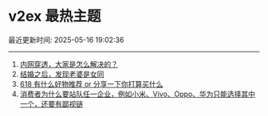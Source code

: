 # v2ex 最热主题

最近更新时间: 2025-05-16 19:02:36

--- 
1. [内网穿透，大家是怎么解决的？](https://www.v2ex.com/t/1132087) 
2. [结婚之后，发现老婆是女同](https://www.v2ex.com/t/1132118) 
3. [618 有什么好物推荐 or 分享一下你打算买什么](https://www.v2ex.com/t/1132105) 
4. [消费者为什么要站队任一企业，例如小米、Vivo、Oppo、华为只能选择其中一个，还要有鄙视链](https://www.v2ex.com/t/1132172) 
